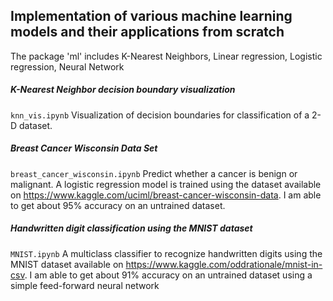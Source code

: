 ## Implementation of various machine learning models and their applications from scratch
The package 'ml' includes K-Nearest Neighbors, Linear regression, Logistic regression, Neural Network

##### K-Nearest Neighbor decision boundary visualization
`knn_vis.ipynb` Visualization of decision boundaries for classification of a 2-D dataset.

##### Breast Cancer Wisconsin Data Set
`breast_cancer_wisconsin.ipynb` Predict whether a cancer is benign or malignant. A logistic regression model is trained using the dataset available on https://www.kaggle.com/uciml/breast-cancer-wisconsin-data. I am able to get about 95% accuracy on an untrained dataset.

##### Handwritten digit classification using the MNIST dataset
`MNIST.ipynb` A multiclass classifier to recognize handwritten digits using the MNIST dataset available on https://www.kaggle.com/oddrationale/mnist-in-csv. I am able to get about 91% accuracy on an untrained dataset using a simple feed-forward neural network
